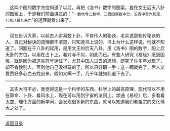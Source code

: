&emsp;这两个图的数字方位知道了以后，再把《洛书》数字的图案，套在文王后天八卦的图案上，于是我们前面讲过的：“``一数坎兮二数坤，三震四巽数中分，五寄中宫六乾是，七兑八艮九离门``”的道理就看出来了。
___
&emsp;现在告诉大家，以前古人讲易数卜卦，不肯传人的秘诀，老实说那些传秘诀的人，自己对秘诀的道理都不清楚，只知道书上说的，书上为什么这样说，他就不知道了。问题在于八卦的起用，是用文王的后天八卦，用《洛书》图的数字，配上后天卦的方位，以用在占卜上，看对与不对，如此而已。有些人研究《易经》感到困难，就是因为被这些符号迷住了，尤其中国人过去的思想，研究了许多年发现了，却不肯教别人，否则他自己没得玩的了，所以只好瞒一手；这一瞒就完了，后人又要费好多心血去找出来，假如又瞒一手，几千年就如此退下去了。
___
&emsp;其实大可不必，我觉得这是一个科学的东西，科学上的最高原理，现代可以不用在算命、卜卦、看风水上，现在可以用到宇宙的法则上。学通《易经》后，多看看太空、理化方面的新学问，会发现很多新的东西，就可以知道我们老祖宗的文化伟大之处了。
___
[返回目录](../../master/README.md#目录)
